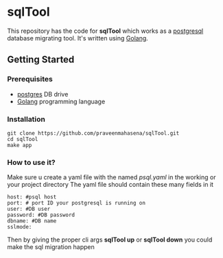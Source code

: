 # sqlTool

This repository has the code for **sqlTool** which works as a [postgresql](https://www.postgresql.org/) database migrating tool.
It's written using [Golang](https://go.dev/dl/).


## Getting Started

### Prerequisites
- [postgres](https://www.postgresql.org/) DB drive
- [Golang](https://go.dev/dl/) programming language

### Installation

```
git clone https://github.com/praveenmahasena/sqlTool.git
cd sqlTool
make app
```

### How to use it?
Make sure u create a yaml file with the named *psql.yaml* in the working or your project directory
The yaml file should contain these many fields in it

```
host: #psql host
port: # port ID your postgresql is running on
user: #DB user
password: #DB password
dbname: #DB name
sslmode:
```

Then by giving the proper cli args **sqlTool up** or **sqlTool down** you could make the sql migration happen
